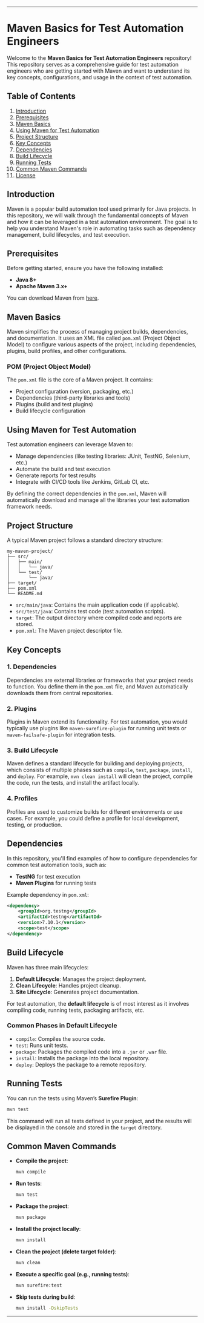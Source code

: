 
---

# Maven Basics for Test Automation Engineers

Welcome to the **Maven Basics for Test Automation Engineers** repository! This repository serves as a comprehensive guide for test automation engineers who are getting started with Maven and want to understand its key concepts, configurations, and usage in the context of test automation.

## Table of Contents

1. [Introduction](#introduction)
2. [Prerequisites](#prerequisites)
3. [Maven Basics](#maven-basics)
4. [Using Maven for Test Automation](#using-maven-for-test-automation)
5. [Project Structure](#project-structure)
6. [Key Concepts](#key-concepts)
7. [Dependencies](#dependencies)
8. [Build Lifecycle](#build-lifecycle)
9. [Running Tests](#running-tests)
10. [Common Maven Commands](#common-maven-commands)
11. [License](#license)

## Introduction

Maven is a popular build automation tool used primarily for Java projects. In this repository, we will walk through the fundamental concepts of Maven and how it can be leveraged in a test automation environment. The goal is to help you understand Maven's role in automating tasks such as dependency management, build lifecycles, and test execution.

## Prerequisites

Before getting started, ensure you have the following installed:

- **Java 8+**
- **Apache Maven 3.x+**

You can download Maven from [here](https://maven.apache.org/download.cgi).

## Maven Basics

Maven simplifies the process of managing project builds, dependencies, and documentation. It uses an XML file called `pom.xml` (Project Object Model) to configure various aspects of the project, including dependencies, plugins, build profiles, and other configurations.

### POM (Project Object Model)

The `pom.xml` file is the core of a Maven project. It contains:

- Project configuration (version, packaging, etc.)
- Dependencies (third-party libraries and tools)
- Plugins (build and test plugins)
- Build lifecycle configuration

## Using Maven for Test Automation

Test automation engineers can leverage Maven to:

- Manage dependencies (like testing libraries: JUnit, TestNG, Selenium, etc.)
- Automate the build and test execution
- Generate reports for test results
- Integrate with CI/CD tools like Jenkins, GitLab CI, etc.

By defining the correct dependencies in the `pom.xml`, Maven will automatically download and manage all the libraries your test automation framework needs.

## Project Structure

A typical Maven project follows a standard directory structure:

```
my-maven-project/
├── src/
│   ├── main/
│   │   └── java/
│   └── test/
│       └── java/
├── target/
├── pom.xml
└── README.md
```

- `src/main/java`: Contains the main application code (if applicable).
- `src/test/java`: Contains test code (test automation scripts).
- `target`: The output directory where compiled code and reports are stored.
- `pom.xml`: The Maven project descriptor file.

## Key Concepts

### 1. **Dependencies**
Dependencies are external libraries or frameworks that your project needs to function. You define them in the `pom.xml` file, and Maven automatically downloads them from central repositories.

### 2. **Plugins**
Plugins in Maven extend its functionality. For test automation, you would typically use plugins like `maven-surefire-plugin` for running unit tests or `maven-failsafe-plugin` for integration tests.

### 3. **Build Lifecycle**
Maven defines a standard lifecycle for building and deploying projects, which consists of multiple phases such as `compile`, `test`, `package`, `install`, and `deploy`. For example, `mvn clean install` will clean the project, compile the code, run the tests, and install the artifact locally.

### 4. **Profiles**
Profiles are used to customize builds for different environments or use cases. For example, you could define a profile for local development, testing, or production.

## Dependencies

In this repository, you'll find examples of how to configure dependencies for common test automation tools, such as:

- **TestNG** for test execution
- **Maven Plugins** for running tests

Example dependency in `pom.xml`:

```xml
<dependency>
    <groupId>org.testng</groupId>
    <artifactId>testng</artifactId>
    <version>7.10.1</version>
    <scope>test</scope>
</dependency>
```

## Build Lifecycle

Maven has three main lifecycles:

1. **Default Lifecycle**: Manages the project deployment.
2. **Clean Lifecycle**: Handles project cleanup.
3. **Site Lifecycle**: Generates project documentation.

For test automation, the **default lifecycle** is of most interest as it involves compiling code, running tests, packaging artifacts, etc.

### Common Phases in Default Lifecycle

- `compile`: Compiles the source code.
- `test`: Runs unit tests.
- `package`: Packages the compiled code into a `.jar` or `.war` file.
- `install`: Installs the package into the local repository.
- `deploy`: Deploys the package to a remote repository.

## Running Tests

You can run the tests using Maven’s **Surefire Plugin**:

```bash
mvn test
```

This command will run all tests defined in your project, and the results will be displayed in the console and stored in the `target` directory.

## Common Maven Commands

- **Compile the project**:
  ```bash
  mvn compile
  ```

- **Run tests**:
  ```bash
  mvn test
  ```

- **Package the project**:
  ```bash
  mvn package
  ```

- **Install the project locally**:
  ```bash
  mvn install
  ```

- **Clean the project (delete target folder)**:
  ```bash
  mvn clean
  ```

- **Execute a specific goal (e.g., running tests)**:
  ```bash
  mvn surefire:test
  ```

- **Skip tests during build**:
  ```bash
  mvn install -DskipTests
  ```

---
